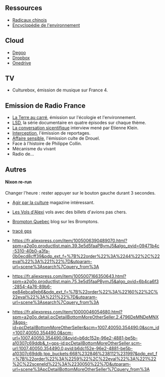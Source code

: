 ## Ressources 

* [Radicaux chinois](https://ltl-chinois.fr/radicaux-chinois/)
* [Encyclopédie de l'environnement](https://www.encyclopedie-environnement.org/)

## Cloud

* [Degoo](https://degoo.com/me)
* [Dropbox](https://www.dropbox.com/home)
* [Onedrive](https://onedrive.live.com/)

## TV

* Culturebox, émission de musique sur France 4.
  
## Emission de Radio France

* [La Terre au carré](https://www.radiofrance.fr/franceinter/podcasts/la-terre-au-carre), émission sur l'écologie et l'environnement.
* [LSD](https://www.radiofrance.fr/franceculture/podcasts/lsd-la-serie-documentaire), la série documentaire en quatre épisodes sur chaque thème.
* [La conversation sicentifique](https://www.radiofrance.fr/franceculture/podcasts/la-conversation-scientifique) interview mené par Etienne Klein.
* [Interception](https://www.radiofrance.fr/franceinter/podcasts/interception), l'émission de reportages.
* [Affaire sensible](https://www.radiofrance.fr/franceinter/podcasts/affaires-sensibles), l'émission culte de Drouel.
* Face à l'histoire de Philippe Collin.
* Mécanisme du vivant
* Radio de...

## Autres

#### Nixon re-run

Changer l'heure : rester appuyer sur le bouton gauche durant 3 secondes.

* [Agir par la culture](https://www.agirparlaculture.be/) magazine intéressant.
* [Les Vols d'Alexi](https://lesvolsdalexi.com) vols avec des billets d'avions pas chers.
* [Brompton Quebec](https://bromptonquebec.wordpress.com/author/depannezvous/) blog sur les Bromptons.


* [tracé gps](https://www.visugpx.com/I7DQOJYKzw)


* https://fr.aliexpress.com/item/1005006390489070.html?spm=a2g0o.productlist.main.39.3e5d5faaPBymJ5&algo_pvid=09471b4c-5310-40b0-a3fa-0b0ecd8cff39&pdp_ext_f=%7B%22order%22%3A%2244%22%2C%22eval%22%3A%221%22%7D&utparam-url=scene%3Asearch%7Cquery_from%3A
* https://fr.aliexpress.com/item/1005007166350643.html?spm=a2g0o.productlist.main.75.3e5d5faaPBymJ5&algo_pvid=6b4ca6f3-2854-4a76-89b6-ee84ebca9eb6&pdp_ext_f=%7B%22order%22%3A%22160%22%2C%22eval%22%3A%221%22%7D&utparam-url=scene%3Asearch%7Cquery_from%3A
* https://fr.aliexpress.com/item/10000046054680.html?spm=a2g0o.detail.pcDetailBottomMoreOtherSeller.2.4796DeMNDeMNX3&gps-id=pcDetailBottomMoreOtherSeller&scm=1007.40050.354490.0&scm_id=1007.40050.354490.0&scm-url=1007.40050.354490.0&pvid=b6dc152e-96e2-4881-be5b-a10307c69ddb&_t=gps-id:pcDetailBottomMoreOtherSeller,scm-url:1007.40050.354490.0,pvid:b6dc152e-96e2-4881-be5b-a10307c69ddb,tpp_buckets:668%232846%238112%231997&pdp_ext_f=%7B%22order%22%3A%2259%22%2C%22eval%22%3A%221%22%2C%22sceneId%22%3A%2230050%22%7D&utparam-url=scene%3ApcDetailBottomMoreOtherSeller%7Cquery_from%3A
